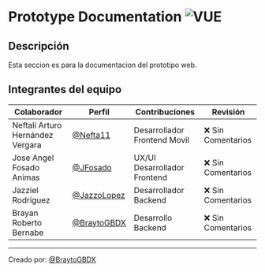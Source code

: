 # Prototype Documentation  ![VUE](https://img.shields.io/badge/Vue.js-35495E?style=for-the-badge&logo=vue.js&logoColor=4FC08D)

## Descripción
Esta seccion es para la documentacion del prototipo web.

## Integrantes del equipo
| Colaborador                  | Perfil                            | Contribuciones                    | Revisión |
|------------------------------|----------------------------------|-----------------------------------|----------|
| Neftali Arturo Hernández Vergara  | [@Nefta11](https://github.com/Nefta11) | Desarrollador Frontend Movil | ❌ Sin Comentarios |
| Jose Angel Fosado Animas       | [@JFosado](https://github.com/JFosado) | UX/UI Desarrollador Frontend | ❌ Sin Comentarios |
| Jazziel Rodriguez   | [@JazzoLopez](https://github.com/JazzoLopez) | Desarrollador Backend | ❌ Sin Comentarios |
| Brayan Roberto Bernabe | [@BraytoGBDX](https://github.com/BraytoGBDX) | Desarrollo Backend| ❌ Sin Comentarios |
---

Creado por:  [@BraytoGBDX](https://github.com/BraytoGBDX)
 
